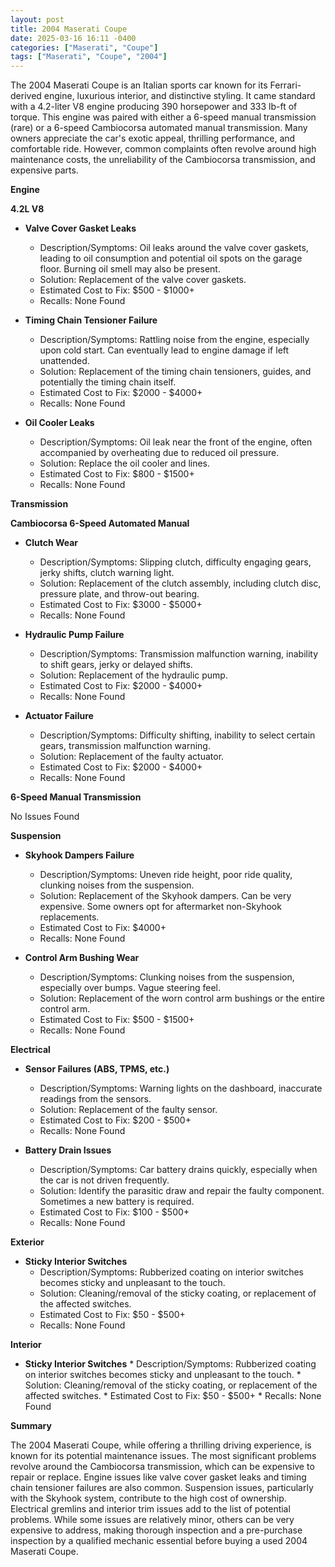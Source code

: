 ```yaml
---
layout: post
title: 2004 Maserati Coupe
date: 2025-03-16 16:11 -0400
categories: ["Maserati", "Coupe"]
tags: ["Maserati", "Coupe", "2004"]
---
```

The 2004 Maserati Coupe is an Italian sports car known for its Ferrari-derived engine, luxurious interior, and distinctive styling. It came standard with a 4.2-liter V8 engine producing 390 horsepower and 333 lb-ft of torque. This engine was paired with either a 6-speed manual transmission (rare) or a 6-speed Cambiocorsa automated manual transmission. Many owners appreciate the car's exotic appeal, thrilling performance, and comfortable ride. However, common complaints often revolve around high maintenance costs, the unreliability of the Cambiocorsa transmission, and expensive parts.

**Engine**

**4.2L V8**

*   **Valve Cover Gasket Leaks**
    *   Description/Symptoms: Oil leaks around the valve cover gaskets, leading to oil consumption and potential oil spots on the garage floor. Burning oil smell may also be present.
    *   Solution: Replacement of the valve cover gaskets.
    *   Estimated Cost to Fix: $500 - $1000+
    *   Recalls: None Found

*   **Timing Chain Tensioner Failure**
    *   Description/Symptoms: Rattling noise from the engine, especially upon cold start. Can eventually lead to engine damage if left unattended.
    *   Solution: Replacement of the timing chain tensioners, guides, and potentially the timing chain itself.
    *   Estimated Cost to Fix: $2000 - $4000+
    *   Recalls: None Found

*   **Oil Cooler Leaks**
    *   Description/Symptoms: Oil leak near the front of the engine, often accompanied by overheating due to reduced oil pressure.
    *   Solution: Replace the oil cooler and lines.
    *   Estimated Cost to Fix: $800 - $1500+
    *   Recalls: None Found

**Transmission**

**Cambiocorsa 6-Speed Automated Manual**

*   **Clutch Wear**
    *   Description/Symptoms: Slipping clutch, difficulty engaging gears, jerky shifts, clutch warning light.
    *   Solution: Replacement of the clutch assembly, including clutch disc, pressure plate, and throw-out bearing.
    *   Estimated Cost to Fix: $3000 - $5000+
    *   Recalls: None Found

*   **Hydraulic Pump Failure**
    *   Description/Symptoms: Transmission malfunction warning, inability to shift gears, jerky or delayed shifts.
    *   Solution: Replacement of the hydraulic pump.
    *   Estimated Cost to Fix: $2000 - $4000+
    *   Recalls: None Found

*   **Actuator Failure**
    *   Description/Symptoms: Difficulty shifting, inability to select certain gears, transmission malfunction warning.
    *   Solution: Replacement of the faulty actuator.
    *   Estimated Cost to Fix: $2000 - $4000+
    *   Recalls: None Found

**6-Speed Manual Transmission**

No Issues Found

**Suspension**

*   **Skyhook Dampers Failure**
    *   Description/Symptoms: Uneven ride height, poor ride quality, clunking noises from the suspension.
    *   Solution: Replacement of the Skyhook dampers. Can be very expensive. Some owners opt for aftermarket non-Skyhook replacements.
    *   Estimated Cost to Fix: $4000+
    *   Recalls: None Found

*   **Control Arm Bushing Wear**
    *   Description/Symptoms: Clunking noises from the suspension, especially over bumps. Vague steering feel.
    *   Solution: Replacement of the worn control arm bushings or the entire control arm.
    *   Estimated Cost to Fix: $500 - $1500+
    *   Recalls: None Found

**Electrical**

*   **Sensor Failures (ABS, TPMS, etc.)**
    *   Description/Symptoms: Warning lights on the dashboard, inaccurate readings from the sensors.
    *   Solution: Replacement of the faulty sensor.
    *   Estimated Cost to Fix: $200 - $500+
    *   Recalls: None Found

*   **Battery Drain Issues**
    *   Description/Symptoms: Car battery drains quickly, especially when the car is not driven frequently.
    *   Solution: Identify the parasitic draw and repair the faulty component. Sometimes a new battery is required.
    *   Estimated Cost to Fix: $100 - $500+
    *   Recalls: None Found

**Exterior**

*   **Sticky Interior Switches**
    *   Description/Symptoms: Rubberized coating on interior switches becomes sticky and unpleasant to the touch.
    *   Solution: Cleaning/removal of the sticky coating, or replacement of the affected switches.
    *   Estimated Cost to Fix: $50 - $500+
    *   Recalls: None Found

**Interior**

*   **Sticky Interior Switches**
        * Description/Symptoms: Rubberized coating on interior switches becomes sticky and unpleasant to the touch.
        * Solution: Cleaning/removal of the sticky coating, or replacement of the affected switches.
        * Estimated Cost to Fix: $50 - $500+
        * Recalls: None Found

**Summary**

The 2004 Maserati Coupe, while offering a thrilling driving experience, is known for its potential maintenance issues. The most significant problems revolve around the Cambiocorsa transmission, which can be expensive to repair or replace. Engine issues like valve cover gasket leaks and timing chain tensioner failures are also common. Suspension issues, particularly with the Skyhook system, contribute to the high cost of ownership. Electrical gremlins and interior trim issues add to the list of potential problems. While some issues are relatively minor, others can be very expensive to address, making thorough inspection and a pre-purchase inspection by a qualified mechanic essential before buying a used 2004 Maserati Coupe.

